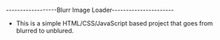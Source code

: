 
------------------Blurr Image Loader----------------------

 *  This is a simple HTML/CSS/JavaScript based project that goes from blurred to unblured. 